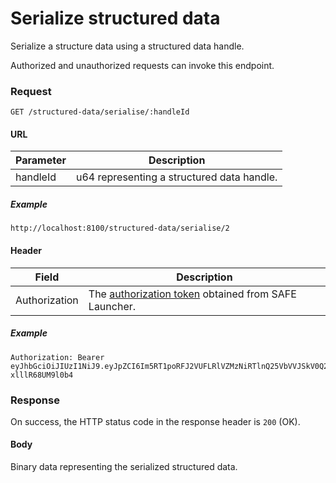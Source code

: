 # Serialize structured data

Serialize a structure data using a structured data handle.

Authorized and unauthorized requests can invoke this endpoint.

### Request

```
GET /structured-data/serialise/:handleId
```

#### URL

| Parameter | Description |
| --- | --- |
| handleId | u64 representing a structured data handle. |

##### Example

```
http://localhost:8100/structured-data/serialise/2
```

#### Header

| Field | Description |
| --- | --- |
| Authorization | The [authorization token](/auth) obtained from SAFE Launcher. |

##### Example

```
Authorization: Bearer eyJhbGciOiJIUzI1NiJ9.eyJpZCI6Im5RT1poRFJ2VUFLRlVZMzNiRTlnQ25VbVVJSkV0Q2lmYk4zYjE1dXZ2TlU9In0.OTKcHQ9VUKYzBXH_MqeWR4UcHFJV-xlllR68UM9l0b4
```

### Response

On success, the HTTP status code in the response header is `200` (OK).

#### Body

Binary data representing the serialized structured data.
